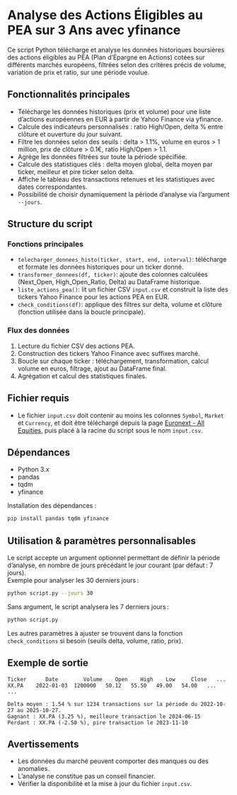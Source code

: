# Analyse des Actions Éligibles au PEA sur 3 Ans avec yfinance

Ce script Python télécharge et analyse les données historiques boursières des actions éligibles au PEA (Plan d’Épargne en Actions) cotées sur différents marchés européens, filtrées selon des critères précis de volume, variation de prix et ratio, sur une période voulue.

## Fonctionnalités principales

- Télécharge les données historiques (prix et volume) pour une liste d’actions européennes en EUR à partir de Yahoo Finance via yfinance.
- Calcule des indicateurs personnalisés : ratio High/Open, delta % entre clôture et ouverture du jour suivant.
- Filtre les données selon des seuils : delta > 1.1%, volume en euros > 1 million, prix de clôture > 0.1€, ratio High/Open > 1.1.
- Agrège les données filtrées sur toute la période spécifiée.
- Calcule des statistiques clés : delta moyen global, delta moyen par ticker, meilleur et pire ticker selon delta.
- Affiche le tableau des transactions retenues et les statistiques avec dates correspondantes.
- Possibilité de choisir dynamiquement la période d’analyse via l’argument `--jours`.

## Structure du script

### Fonctions principales

- `telecharger_donnees_histo(ticker, start, end, interval)`: télécharge et formate les données historiques pour un ticker donné.
- `transformer_donnees(df, ticker)`: ajoute des colonnes calculées (Next_Open, High_Open_Ratio, Delta) au DataFrame historique.
- `liste_actions_pea()`: lit un fichier CSV `input.csv` et construit la liste des tickers Yahoo Finance pour les actions PEA en EUR.
- `check_conditions(df)`: applique des filtres sur delta, volume et clôture (fonction utilisée dans la boucle principale).

### Flux des données

1. Lecture du fichier CSV des actions PEA.
2. Construction des tickers Yahoo Finance avec suffixes marché.
3. Boucle sur chaque ticker : téléchargement, transformation, calcul volume en euros, filtrage, ajout au DataFrame final.
4. Agrégation et calcul des statistiques finales.

## Fichier requis

- Le fichier `input.csv` doit contenir au moins les colonnes `Symbol`, `Market` et `Currency`, et doit être téléchargé depuis la page [Euronext - All Equities](https://live.euronext.com/en/products/equities/list), puis placé à la racine du script sous le nom `input.csv`.

## Dépendances

- Python 3.x
- pandas
- tqdm
- yfinance

Installation des dépendances :

```bash
pip install pandas tqdm yfinance
```

## Utilisation & paramètres personnalisables

Le script accepte un argument optionnel permettant de définir la période d’analyse, en nombre de jours précédant le jour courant (par défaut : 7 jours).  
Exemple pour analyser les 30 derniers jours :

```bash
python script.py --jours 30
```

Sans argument, le script analysera les 7 derniers jours :

```bash
python script.py
```

Les autres paramètres à ajuster se trouvent dans la fonction `check_conditions` si besoin (seuils delta, volume, ratio, prix).

## Exemple de sortie

```
Ticker      Date        Volume    Open    High    Low     Close   ...
XX.PA    2022-01-03  1200000   50.12   55.50   49.00   54.00   ...
...

Delta moyen : 1.54 % sur 1234 transactions sur la période du 2022-10-27 au 2025-10-27.
Gagnant : XX.PA (3.25 %), meilleure transaction le 2024-06-15
Perdant : XX.PA (-2.50 %), pire transaction le 2023-11-10
```

## Avertissements

- Les données du marché peuvent comporter des manques ou des anomalies.
- L’analyse ne constitue pas un conseil financier.
- Vérifier la disponibilité et la mise à jour du fichier `input.csv`.
